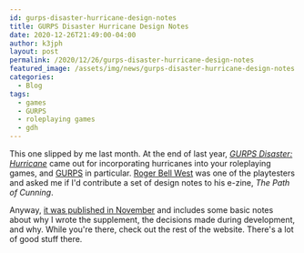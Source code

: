 ```yaml
---
id: gurps-disaster-hurricane-design-notes
title: GURPS Disaster Hurricane Design Notes
date: 2020-12-26T21:49:00-04:00
author: k3jph
layout: post
permalink: /2020/12/26/gurps-disaster-hurricane-design-notes
featured_image: /assets/img/news/gurps-disaster-hurricane-design-notes.webp
categories:
  - Blog
tags:
  - games
  - GURPS
  - roleplaying games
  - gdh
---
```



This one slipped by me last month.  At the end of last year, _[GURPS
Disaster: Hurricane](/2019/12/19/gurps-disasters-hurricane-released/)_
came out for incorporating hurricanes into your roleplaying games,
and [GURPS](http://www.sjgames.com/gurps/) in particular.  [Roger
Bell West](https://tekeli.li/) was one of the playtesters and asked
me if I'd contribute a set of design notes to his e-zine, _The Path
of Cunning_.

Anyway, [it was published in
November](https://tekeli.li/path-of-cunning/tpoc_03.pdf) and includes
some basic notes about why I wrote the supplement, the decisions
made during development, and why.  While you're there, check out
the rest of the website.  There's a lot of good stuff there.
